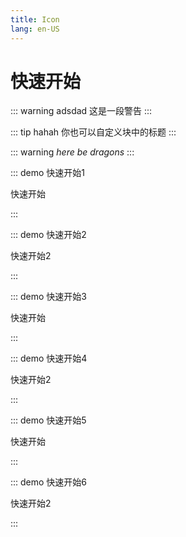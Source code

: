 ```yaml
---
title: Icon
lang: en-US
---
```


# 快速开始


::: warning adsdad
  这是一段警告
:::

::: tip hahah
  你也可以自定义块中的标题
:::

::: warning
*here be dragons*
:::



::: demo 快速开始1

  快速开始

:::

::: demo 快速开始2

  快速开始2

:::

::: demo 快速开始3

  快速开始

:::

::: demo 快速开始4

  快速开始2

:::

::: demo 快速开始5

  快速开始

:::

::: demo 快速开始6

  快速开始2

:::




